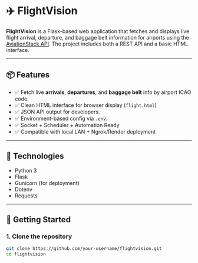 # ✈️ FlightVision

**FlightVision** is a Flask-based web application that fetches and displays live flight arrival, departure, and baggage belt information for airports using the [AviationStack API](https://aviationstack.com/). The project includes both a REST API and a basic HTML interface.

---

## 📦 Features

- ✅ Fetch live **arrivals**, **departures**, and **baggage belt** info by airport ICAO code.
- ✅ Clean HTML interface for browser display (`flight.html`)
- ✅ JSON API output for developers.
- ✅ Environment-based config via `.env`.
- ✅ Socket + Scheduler + Automation Ready
- ✅ Compatible with local LAN + Ngrok/Render deployment

---

## 🧰 Technologies

- Python 3
- Flask
- Gunicorn (for deployment)
- Dotenv
- Requests

---

## 🚀 Getting Started

### 1. Clone the repository
```bash
git clone https://github.com/your-username/flightvision.git
cd flightvision
